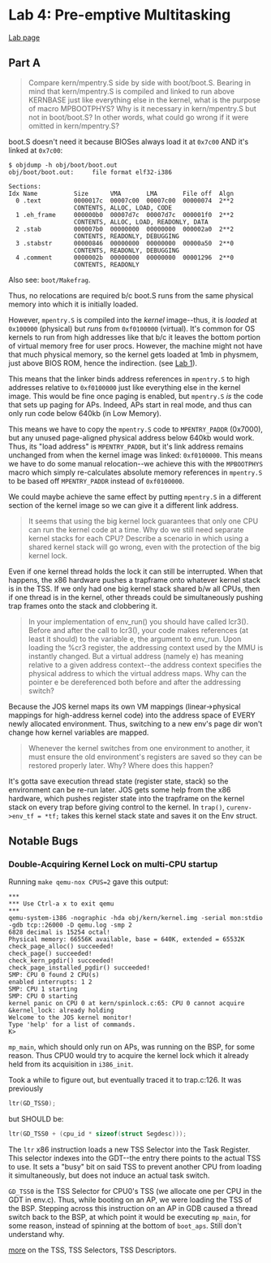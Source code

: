 # Lab 4: Pre-emptive Multitasking

[Lab page](https://pdos.csail.mit.edu/6.828/2016/labs/lab4/)

## Part A

> Compare kern/mpentry.S side by side with boot/boot.S. Bearing in mind that kern/mpentry.S is compiled and linked to run above KERNBASE just like everything else in the kernel, what is the purpose of macro MPBOOTPHYS? Why is it necessary in kern/mpentry.S but not in boot/boot.S? In other words, what could go wrong if it were omitted in kern/mpentry.S?

boot.S doesn't need it because BIOSes always load it at `0x7c00` AND it's linked at `0x7c00`:
```shell
$ objdump -h obj/boot/boot.out
obj/boot/boot.out:     file format elf32-i386

Sections:
Idx Name          Size      VMA       LMA       File off  Algn
  0 .text         0000017c  00007c00  00007c00  00000074  2**2
                  CONTENTS, ALLOC, LOAD, CODE
  1 .eh_frame     000000b0  00007d7c  00007d7c  000001f0  2**2
                  CONTENTS, ALLOC, LOAD, READONLY, DATA
  2 .stab         000007b0  00000000  00000000  000002a0  2**2
                  CONTENTS, READONLY, DEBUGGING
  3 .stabstr      00000846  00000000  00000000  00000a50  2**0
                  CONTENTS, READONLY, DEBUGGING
  4 .comment      0000002b  00000000  00000000  00001296  2**0
                  CONTENTS, READONLY
```
Also see: `boot/Makefrag`.

Thus, no relocations are required b/c boot.S runs from the same physical memory into which it is initially loaded.

However, `mpentry.S` is compiled into the *kernel* image--thus, it is *loaded* at `0x100000` (physical) but *runs* from `0xf0100000` (virtual). It's common for OS kernels to run from high addresses like that b/c it leaves the bottom portion of virtual memory free for user procs. However, the machine might not have that much physical memory, so the kernel gets loaded at 1mb in physmem, just above BIOS ROM, hence the indirection. (see [Lab 1](https://pdos.csail.mit.edu/6.828/2016/labs/lab1/)).

This means that the linker binds address references in `mpentry.S` to high addresses relative to `0xf0100000` just like everything else in the kernel image. This would be fine once paging is enabled, but `mpentry.S` *is* the code that sets up paging for APs. Indeed, APs start in real mode, and thus can only run code below 640kb (in Low Memory).

This means we have to copy the `mpentry.S` code to `MPENTRY_PADDR` (0x7000), but any unused page-aligned physical address below 640kb would work. Thus, its "load address" is `MPENTRY_PADDR`, but it's link address remains unchanged from when the kernel image was linked: `0xf0100000`. This means we have to do some manual relocation--we achieve this with the `MPBOOTPHYS` macro which simply re-calculates absolute memory references in `mpentry.S` to be based off `MPENTRY_PADDR` instead of `0xf0100000`.

We could maybe achieve the same effect by putting `mpentry.S` in a different section of the kernel image so we can give it a different link address.


>It seems that using the big kernel lock guarantees that only one CPU can run the kernel code at a time. Why do we still need separate kernel stacks for each CPU? Describe a scenario in which using a shared kernel stack will go wrong, even with the protection of the big kernel lock.

Even if one kernel thread holds the lock it can still be interrupted. When that happens, the x86 hardware pushes a trapframe onto whatever kernel stack is in the TSS. If we only had one big kernel stack shared b/w all CPUs, then if one thread is in the kernel, other threads could be simultaneously pushing trap frames onto the stack and clobbering it.

>In your implementation of env_run() you should have called lcr3(). Before and after the call to lcr3(), your code makes references (at least it should) to the variable e, the argument to env_run. Upon loading the %cr3 register, the addressing context used by the MMU is instantly changed. But a virtual address (namely e) has meaning relative to a given address context--the address context specifies the physical address to which the virtual address maps. Why can the pointer e be dereferenced both before and after the addressing switch?

Because the JOS kernel maps its own VM mappings (linear->physical mappings for high-address kernel code) into the address space of EVERY newly allocated environment. Thus, switching to a new env's page dir won't change how kernel variables are mapped.

>Whenever the kernel switches from one environment to another, it must ensure the old environment's registers are saved so they can be restored properly later. Why? Where does this happen?

It's gotta save execution thread state (register state, stack) so the environment can be re-run later. JOS gets some help from the x86 hardware, which pushes register state into the trapframe on the kernel stack on every trap before giving control to the kernel. In `trap()`, `curenv->env_tf = *tf;` takes this kernel stack state and saves it on the Env struct.

## Notable Bugs
### Double-Acquiring Kernel Lock on multi-CPU startup
Running `make qemu-nox CPUS=2` gave this output:
```shell
***
*** Use Ctrl-a x to exit qemu
***
qemu-system-i386 -nographic -hda obj/kern/kernel.img -serial mon:stdio -gdb tcp::26000 -D qemu.log -smp 2
6828 decimal is 15254 octal!
Physical memory: 66556K available, base = 640K, extended = 65532K
check_page_alloc() succeeded!
check_page() succeeded!
check_kern_pgdir() succeeded!
check_page_installed_pgdir() succeeded!
SMP: CPU 0 found 2 CPU(s)
enabled interrupts: 1 2
SMP: CPU 1 starting
SMP: CPU 0 starting
kernel panic on CPU 0 at kern/spinlock.c:65: CPU 0 cannot acquire &kernel_lock: already holding
Welcome to the JOS kernel monitor!
Type 'help' for a list of commands.
K>
```
`mp_main`, which should only run on APs, was running on the BSP, for some reason. Thus CPU0 would try to acquire the kernel lock which it already held from its acquisition in `i386_init`.


Took a while to figure out, but eventually traced it to trap.c:126. It was previously
```c
ltr(GD_TSS0);
```

but SHOULD be:
```c
ltr(GD_TSS0 + (cpu_id * sizeof(struct Segdesc)));
```

The `ltr` x86 instruction loads a new TSS Selector into the Task Register. This selector indexes into the GDT--the entry there points to the actual TSS to use. It sets a "busy" bit on said TSS to prevent another CPU from loading it simultaneously, but does not induce an actual task switch.

`GD_TSS0` is the TSS Selector for CPU0's TSS (we allocate one per CPU in the GDT in env.c). Thus, while booting on an AP, we were loading the TSS of the BSP. Stepping across this instruction on an AP in GDB caused a thread switch back to the BSP, at which point it would be executing `mp_main`, for some reason, instead of spinning at the bottom of `boot_aps`. Still don't understand why.

[more](https://pdos.csail.mit.edu/6.828/2010/readings/i386/s07_01.htm) on the TSS, TSS Selectors, TSS Descriptors.
